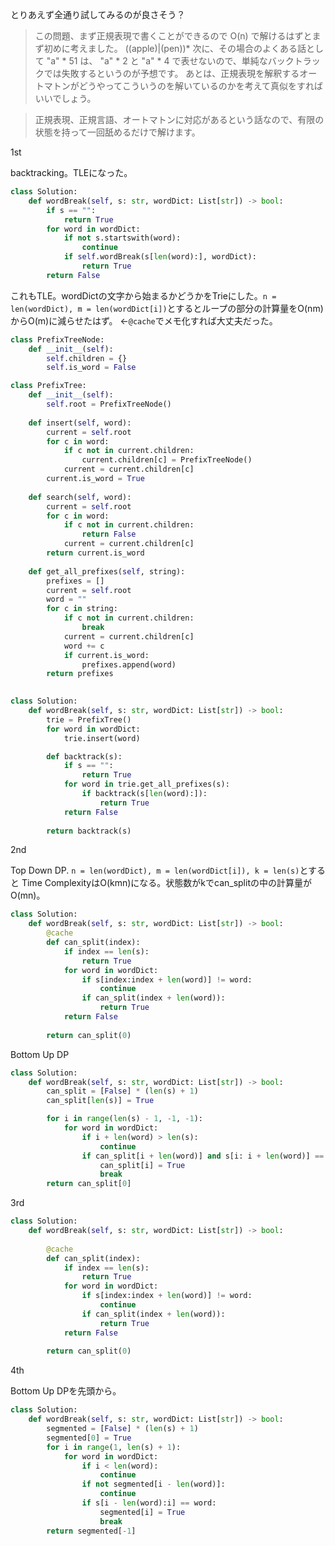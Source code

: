 とりあえず全通り試してみるのが良さそう？

> この問題、まず正規表現で書くことができるので O(n) で解けるはずとまず初めに考えました。
((apple)|(pen))*
次に、その場合のよくある話として
"a" * 51
は、
"a" * 2 と "a" * 4 で表せないので、単純なバックトラックでは失敗するというのが予想です。
あとは、正規表現を解釈するオートマトンがどうやってこういうのを解いているのかを考えて真似をすればいいでしょう。

> 正規表現、正規言語、オートマトンに対応があるという話なので、有限の状態を持って一回舐めるだけで解けます。

1st

backtracking。TLEになった。
```python
class Solution:
    def wordBreak(self, s: str, wordDict: List[str]) -> bool:
        if s == "":
            return True
        for word in wordDict:
            if not s.startswith(word):
                continue
            if self.wordBreak(s[len(word):], wordDict):
                return True
        return False
```

これもTLE。wordDictの文字から始まるかどうかをTrieにした。`n = len(wordDict), m = len(wordDict[i])`とするとループの部分の計算量をO(nm)からO(m)に減らせたはず。
←`@cache`でメモ化すれば大丈夫だった。
```python
class PrefixTreeNode:
    def __init__(self):
        self.children = {}
        self.is_word = False

class PrefixTree:
    def __init__(self):
        self.root = PrefixTreeNode()
    
    def insert(self, word):
        current = self.root
        for c in word:
            if c not in current.children:
                current.children[c] = PrefixTreeNode()
            current = current.children[c]
        current.is_word = True
    
    def search(self, word):
        current = self.root
        for c in word:
            if c not in current.children:
                return False
            current = current.children[c]
        return current.is_word
    
    def get_all_prefixes(self, string):
        prefixes = []
        current = self.root
        word = ""
        for c in string:
            if c not in current.children:
                break
            current = current.children[c]
            word += c
            if current.is_word:
                prefixes.append(word)
        return prefixes
    

class Solution:
    def wordBreak(self, s: str, wordDict: List[str]) -> bool:
        trie = PrefixTree()
        for word in wordDict:
            trie.insert(word)

        def backtrack(s):
            if s == "":
                return True
            for word in trie.get_all_prefixes(s):
                if backtrack(s[len(word):]):
                    return True
            return False
        
        return backtrack(s)
```

2nd

Top Down DP. `n = len(wordDict), m = len(wordDict[i]), k = len(s)`とすると
Time ComplexityはO(kmn)になる。状態数がkでcan_splitの中の計算量がO(mn)。
```python
class Solution:
    def wordBreak(self, s: str, wordDict: List[str]) -> bool:
        @cache
        def can_split(index):
            if index == len(s):
                return True
            for word in wordDict:
                if s[index:index + len(word)] != word:
                    continue
                if can_split(index + len(word)):
                    return True
            return False
        
        return can_split(0)
```

Bottom Up DP
```python
class Solution:
    def wordBreak(self, s: str, wordDict: List[str]) -> bool:
        can_split = [False] * (len(s) + 1)
        can_split[len(s)] = True

        for i in range(len(s) - 1, -1, -1):
            for word in wordDict:
                if i + len(word) > len(s):
                    continue
                if can_split[i + len(word)] and s[i: i + len(word)] == word:
                    can_split[i] = True
                    break
        return can_split[0]
```


3rd

```python
class Solution:
    def wordBreak(self, s: str, wordDict: List[str]) -> bool:
        
        @cache
        def can_split(index):
            if index == len(s):
                return True
            for word in wordDict:
                if s[index:index + len(word)] != word:
                    continue
                if can_split(index + len(word)):
                    return True
            return False
        
        return can_split(0)
```

4th

Bottom Up DPを先頭から。
```python
class Solution:
    def wordBreak(self, s: str, wordDict: List[str]) -> bool:
        segmented = [False] * (len(s) + 1)
        segmented[0] = True
        for i in range(1, len(s) + 1):
            for word in wordDict:
                if i < len(word):
                    continue
                if not segmented[i - len(word)]:
                    continue
                if s[i - len(word):i] == word:
                    segmented[i] = True
                    break
        return segmented[-1]

```
